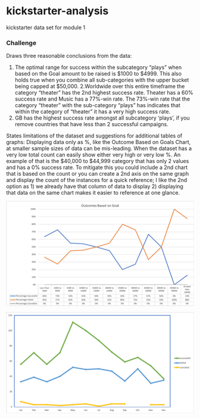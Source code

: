 # kickstarter-analysis
kickstarter data set for module 1
### Challenge

Draws three reasonable conclusions from the data:
1. The optimal range for success within the subcategory “plays” when based on the Goal amount to be raised is $1000 to $4999.  This also holds true when you combine all sub-categories with the upper bucket being capped at $50,000.
2.Worldwide over this entire timeframe the category “theater” has the 2nd highest success rate. Theater has a 60% success rate and Music has a 77%-win rate.  The 73%-win rate that the category “theater” with the sub-category “plays” has indicates that within the category of “theater” it has a very high success rate. 
3. GB has the highest success rate amongst all subcategory ‘plays’, if you remove countries that have less than 2 successful campaigns.  

 States limitations of the dataset and suggestions for additional tables of graphs:
Displaying data only as %, like the Outcome Based on Goals Chart, at smaller sample sizes of data can be mis-leading.  When the dataset has a very low total count can easily show either very high or very low %.  An example of that is the $40,000 to $44,999 category that has only 2 values and has a 0% success rate. To mitigate this you could include a 2nd chart that is based on the count or you can create a 2nd axis on the same graph and display the count of the instances for a quick reference; I like the 2nd option as 1) we already have that column of data to display 2) displaying that data on the same chart makes it easier to reference at one glance.


![Outcomes Based on Goals](https://github.com/swund283/kickstarter-analysis/blob/master/Outcomes%20based%20on%20Goals%20Line%20Chart.png)

![Outcomes Based on Launch Date](https://github.com/swund283/kickstarter-analysis/blob/master/Outcomes%20Based%20on%20Launch%20Date.png)

